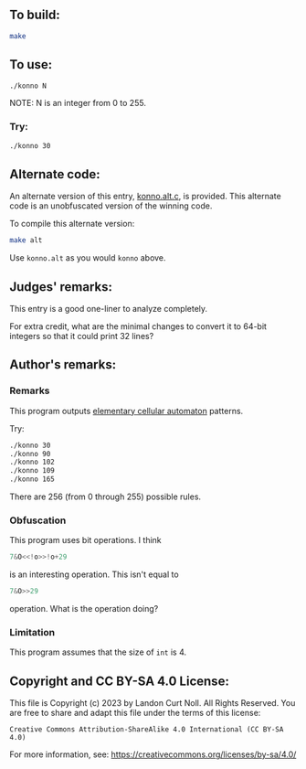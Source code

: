## To build:

```sh
make
```


## To use:

```sh
./konno N
```

NOTE: N is an integer from 0 to 255.


### Try:

```sh
./konno 30
```


## Alternate code:

An alternate version of this entry, [konno.alt.c](konno.alt.c), is provided.
This alternate code is an unobfuscated version of the winning code.

To compile this alternate version:

```sh
make alt
```

Use `konno.alt` as you would `konno` above.


## Judges' remarks:

This entry is a good one-liner to analyze completely.

For extra credit, what are the minimal changes to convert it to
64-bit integers so that it could print 32 lines?


## Author's remarks:

### Remarks

This program outputs [elementary cellular automaton](http://mathworld.wolfram.com/ElementaryCellularAutomaton.html) patterns.

Try:

```sh
./konno 30
./konno 90
./konno 102
./konno 109
./konno 165
```

There are 256 (from 0 through 255) possible rules.

### Obfuscation

This program uses bit operations. I think

```c
7&O<<!o>>!o+29
```

is an interesting operation. This isn't equal to

```c
7&O>>29
```

operation. What is the operation doing?

### Limitation

This program assumes that the size of `int` is 4.


## Copyright and CC BY-SA 4.0 License:

This file is Copyright (c) 2023 by Landon Curt Noll.  All Rights Reserved.
You are free to share and adapt this file under the terms of this license:

    Creative Commons Attribution-ShareAlike 4.0 International (CC BY-SA 4.0)

For more information, see: https://creativecommons.org/licenses/by-sa/4.0/
